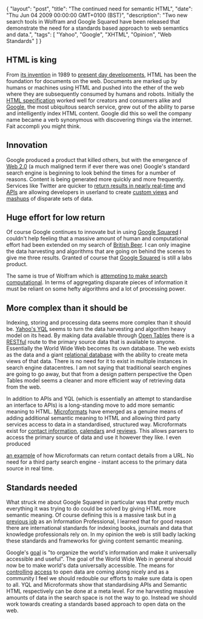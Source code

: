 {
  "layout": "post",
  "title": "The continued need for semantic HTML",
  "date": "Thu Jun 04 2009 00:00:00 GMT+0100 (BST)",
  "description": "Two new search tools in Wolfram and Google Squared have been released that demonstrate the need for a standards based approach to web semantics and data.",
  "tags": [
    "Yahoo",
    "Google",
    "XHTML",
    "Opinion",
    "Web Standards"
  ]
}

## HTML is king

From [its invention][1] in 1989 to [present day developments][2], HTML has been the foundation for documents on the web. Documents are marked up by humans or machines using HTML and pushed into the ether of the web where they are subsequently consumed by humans and robots. Initially the [HTML specification][3] worked well for creators and consumers alike and [Google][4], the most ubiquitous search service, grew out of the ability to parse and intelligently index HTML content. Google did this so well the company name became a verb synonymous with discovering things via the internet. Fait accompli you might think. 

## Innovation

Google produced a product that killed others, but with the emergence of [Web 2.0][5] (a much maligned term if ever there was one) Google's standard search engine is beginning to look behind the times for a number of reasons. Content is being generated more quickly and more frequently. Services like Twitter are quicker to [return results in nearly real-time][6] and [APIs][7] are allowing developers in userland to create [custom views][8] and [mashups][9] of disparate sets of data.

## Huge effort for low return

Of course Google continues to innovate but in using [Google Squared][10] I couldn't help feeling that a massive amount of human and computational effort had been extended on my search of [British Beer][11]. I can only imagine the data harvesting and algorithms that are going on behind the scenes to give me three results. Granted of course that [Google Squared][10] is still a labs product.

The same is true of Wolfram which is [attempting to make search computational][12]. In terms of aggregating disparate pieces of information it must be reliant on some hefty algorithms and a lot of processing power. 

## More complex than it should be

Indexing, storing and processing data seems more complex than it should be. [Yahoo's YQL][13] seems to turn the data harvesting and algorithm heavy model on its head. By making data available through [Open Tables][14] there is a [RESTful][15] route to the primary source data that is available to anyone. Essentially the World Wide Web becomes its own database. The web exists as the data and a giant [relational database][16] with the ability to create meta views of that data. There is no need for it to exist in multiple instances in search engine datacentres. I am not saying that traditional search engines are going to go away, but that from a design pattern perspective the Open Tables model seems a cleaner and more efficient way of retrieving data from the web.

In addition to APIs and YQL (which is essentially an attempt to standardise an interface to APIs) is a long-standing move to add more semantic meaning to HTML. [Microformats][17] have emerged as a genuine means of adding additional semantic meaning to HTML and allowing third party services access to data in a standardised, structured way. Microformats exist for [contact information][18], [calendars][19] and [reviews][20]. This allows parsers to access the primary source of data and use it however they like. I even produced 

[an example][21] of how Microformats can return contact details from a URL. No need for a third party search engine - instant access to the primary data source in real time. 

## Standards needed

What struck me about Google Squared in particular was that pretty much everything it was trying to do could be solved by giving HTML more semantic meaning. Of course defining this is a massive task but in [a previous job][22] as an Information Professional, I learned that for good reason there are international standards for indexing books, journals and data that knowledge professionals rely on. In my opinion the web is still badly lacking these standards and frameworks for giving content semantic meaning.

Google's [goal][23] is "to organize the world's information and make it universally accessible and useful". The goal of the World Wide Web in general should now be to make world's data universally accessible. The means for [controlling][24] [access][25] to open data are coming along nicely and as a community I feel we should redouble our efforts to make sure data is open to all. YQL and Microformats show that standardising APIs and Semantic HTML respectively can be done at a meta level. For me harvesting massive amounts of data in the search space is not the way to go. Instead we should work towards creating a standards based approach to open data on the web.

 [1]: http://www.w3.org/People/Raggett/book4/ch02.html
 [2]: http://dev.w3.org/html5/spec/Overview.html
 [3]: http://www.w3.org/TR/html4/
 [4]: http://www.google.com/
 [5]: http://oreilly.com/pub/a/oreilly/tim/news/2005/09/30/what-is-web-20.html
 [6]: http://www.telegraph.co.uk/scienceandtechnology/technology/twitter/4269765/New-York-plane-crash-Twitter-breaks-the-news-again.html
 [7]: http://en.wikipedia.org/wiki/API
 [8]: http://findth.at/
 [9]: http://searchmashup.com/
 [10]: http://www.google.com/squared
 [11]: http://www.google.com/squared/search?q=british+beer
 [12]: http://www.wolframalpha.com/about.html
 [13]: http://developer.yahoo.com/yql/
 [14]: http://datatables.org/
 [15]: http://en.wikipedia.org/wiki/Representational_State_Transfer
 [16]: http://en.wikipedia.org/wiki/Relational_database
 [17]: http://microformats.org/
 [18]: http://microformats.org/wiki/hcard
 [19]: http://microformats.org/wiki/hcalendar
 [20]: http://microformats.org/wiki/hreview
 [21]: http://shapeshed.com/examples/hcardme/
 [22]: http://www.mckinsey.com/
 [23]: http://www.google.com/corporate/
 [24]: http://oauth.net/
 [25]: http://openid.net/
